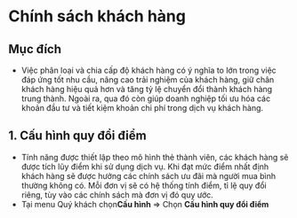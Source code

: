 # Chính sách khách hàng
## Mục đích
- Việc phân loại và chia cấp độ khách hàng có ý nghĩa to lớn trong việc đáp ứng tốt nhu cầu, nâng cao trải nghiệm của khách hàng, giữ chân khách hàng hiệu quả hơn và tăng tỷ lệ chuyển đổi thành khách hàng trung thành. Ngoài ra, qua đó còn giúp doanh nghiệp tối ưu hóa các khoản đầu tư và tiết kiệm khoản chi phí trong dịch vụ khách hàng.

## 1. Cấu hình quy đổi điểm
- Tính năng được thiết lập theo mô hình thẻ thành viên, các khách hàng sẽ được tích lũy điểm khi sử dụng dịch vụ. 
Khi đạt mức điểm nhất định khách hàng sẽ được hưởng các chính sách ưu đãi mà người mua bình thường không có. Mỗi đơn vị sẽ có hệ thống tính điểm, tỉ lệ quy đổi riêng, tùy vào các chính sách mà đơn vị đó quy ước.
- Tại menu Quý khách chọn**Cấu hình** => Chọn **Cấu hình quy đổi điểm**
